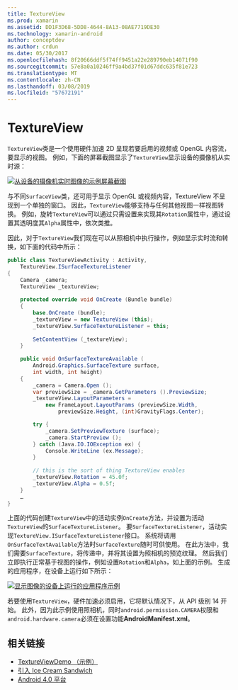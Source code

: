 ```yaml
---
title: TextureView
ms.prod: xamarin
ms.assetid: DD1F3D68-5DD8-4644-8A13-08AE7719DE30
ms.technology: xamarin-android
author: conceptdev
ms.author: crdun
ms.date: 05/30/2017
ms.openlocfilehash: 8f20666ddf5f74ff9451a22e289790eb14071f90
ms.sourcegitcommit: 57e8a0a10246ff9a4bd37f01d67ddc635f81e723
ms.translationtype: MT
ms.contentlocale: zh-CN
ms.lasthandoff: 03/08/2019
ms.locfileid: "57672191"
---
```

# <a name="textureview"></a>TextureView

`TextureView`类是一个使用硬件加速 2D 呈现若要启用的视频或 OpenGL 内容流，要显示的视图。 例如，下面的屏幕截图显示了`TextureView`显示设备的摄像机从实时源：

[![从设备的摄像机实时图像的示例屏幕截图](texture-view-images/22-textureviewcamera.png)](texture-view-images/22-textureviewcamera.png#lightbox)

与不同`SurfaceView`类，还可用于显示 OpenGL 或视频内容，TextureView 不呈现到一个单独的窗口。
因此，`TextureView`能够支持与任何其他视图一样视图转换。 例如，旋转`TextureView`可以通过只需设置来实现其`Rotation`属性中，通过设置其透明度其`Alpha`属性中，依次类推。

因此，对于`TextureView`我们现在可以从照相机中执行操作，例如显示实时流和转换，如下面的代码中所示：

```csharp
public class TextureViewActivity : Activity,
    TextureView.ISurfaceTextureListener
{
    Camera _camera;
    TextureView _textureView;
       
    protected override void OnCreate (Bundle bundle)
    {
        base.OnCreate (bundle);
        _textureView = new TextureView (this);
        _textureView.SurfaceTextureListener = this;
           
        SetContentView (_textureView);
    }
       
    public void OnSurfaceTextureAvailable (
        Android.Graphics.SurfaceTexture surface,
        int width, int height)
    {
        _camera = Camera.Open ();
        var previewSize = _camera.GetParameters ().PreviewSize;
        _textureView.LayoutParameters =
            new FrameLayout.LayoutParams (previewSize.Width,
                previewSize.Height, (int)GravityFlags.Center);

        try {
            _camera.SetPreviewTexture (surface);
            _camera.StartPreview ();
        } catch (Java.IO.IOException ex) {
            Console.WriteLine (ex.Message);
        }
           
        // this is the sort of thing TextureView enables
        _textureView.Rotation = 45.0f;
        _textureView.Alpha = 0.5f;
    }
    …
}
```

上面的代码创建`TextureView`中的活动实例`OnCreate`方法，并设置为活动`TextureView`的`SurfaceTextureListener`。 要`SurfaceTextureListener`，活动实现`TextureView.ISurfaceTextureListener`接口。 系统将调用`OnSurfaceTextAvailable`方法时`SurfaceTexture`随时可供使用。 在此方法中，我们需要`SurfaceTexture`，将传递中，并将其设置为照相机的预览纹理。 然后我们立即执行正常基于视图的操作，例如设置`Rotation`和`Alpha`，如上面的示例。 生成的应用程序，在设备上运行如下所示：

[![显示图像的设备上运行的应用程序示例](texture-view-images/17-textureviewdemo.png)](texture-view-images/17-textureviewdemo.png#lightbox)

若要使用`TextureView`，硬件加速必须启用，它将默认情况下，从 API 级别 14 开始。 此外，因为此示例使用照相机，同时`android.permission.CAMERA`权限和`android.hardware.camera`必须在设置功能**AndroidManifest.xml**。



## <a name="related-links"></a>相关链接

- [TextureViewDemo （示例）](https://developer.xamarin.com/samples/monodroid/TextureViewDemo/)
- [引入 Ice Cream Sandwich](http://www.android.com/about/ice-cream-sandwich/)
- [Android 4.0 平台](https://developer.android.com/sdk/android-4.0.html)
